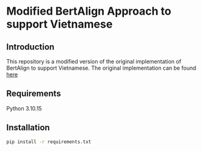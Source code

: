 # Modified BertAlign Approach to support Vietnamese

## Introduction

This repository is a modified version of the original implementation of BertAlign to support Vietnamese. The original implementation can be found [here](https://github.com/bfsujason/bertalign)

## Requirements

Python 3.10.15

## Installation

```bash
pip install -r requirements.txt
```